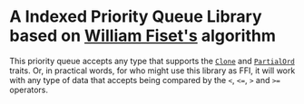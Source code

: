 # A Indexed Priority Queue Library based on [William Fiset's](https://github.com/williamfiset/algorithms) algorithm

This priority queue accepts any type that supports the [`Clone`](https://doc.rust-lang.org/std/clone/trait.Clone.html) and [`PartialOrd`](https://doc.rust-lang.org/std/cmp/trait.PartialOrd.html) traits. Or, in practical words, for who might use this library as FFI, it will work with any type of data that accepts being compared by the `<`, `<=`, `>` and `>=` operators. 